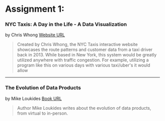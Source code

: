 
# **Assignment 1:**

### NYC Taxis: A Day in the Life - A Data Visualization 
by Chris Whong
[Website URL](https://chriswhong.github.io/nyctaxi/)

> Created by Chris Whong, the NYC Taxis interactive website showcases the route patterns and customer data from a taxi driver back in 2013. While based in New York, this system would be greatly utilized anywhere with traffic congestion. For example, utilizing a program like this on various days with various taxi/uber's it would allow 

---
      
### The Evolution of Data Products 
by Mike Loukides
[Book URL](https://www.oreilly.com/radar/evolution-of-data-products/)

> Author Mike Loukides writes about the evolution of data products, from virtual to in-person. 




